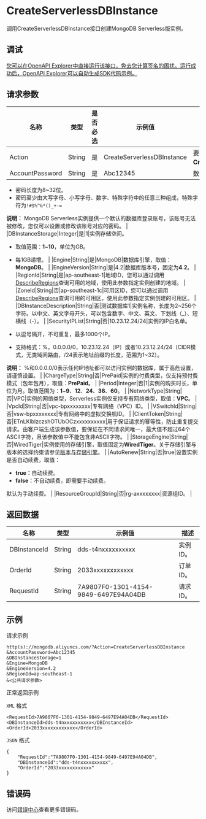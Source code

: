 # CreateServerlessDBInstance

调用CreateServerlessDBInstance接口创建MongoDB Serverless版实例。

## 调试

[您可以在OpenAPI Explorer中直接运行该接口，免去您计算签名的困扰。运行成功后，OpenAPI Explorer可以自动生成SDK代码示例。](https://api.aliyun.com/#product=Dds&api=CreateServerlessDBInstance&type=RPC&version=2015-12-01)

## 请求参数

|名称|类型|是否必选|示例值|描述|
|--|--|----|---|--|
|Action|String|是|CreateServerlessDBInstance|要执行的操作，取值：**CreateServerlessDBInstance**。 |
|AccountPassword|String|是|Abc12345|数据库登录账号对应的密码。

 -   密码长度为8~32位。
-   密码至少由大写字母、小写字母、数字、特殊字符中的任意三种组成，特殊字符为`!#$%^&*()_+-=`

**说明：** MongoDB Serverless实例提供一个默认的数据库登录账号，该账号无法被修改，您仅可以设置或修改该账号对应的密码。 |
|DBInstanceStorage|Integer|是|1|实例存储空间。

 -   取值范围：**1**~**10**，单位为GB。
-   每1GB递增。 |
|Engine|String|是|MongoDB|数据库引擎，取值：**MongoDB**。 |
|EngineVersion|String|是|4.2|数据库版本号，固定为**4.2**。 |
|RegionId|String|是|ap-southeast-1|地域ID，您可以通过调用[DescribeRegions](~~61933~~)查询可用的地域，使用此参数指定实例创建的地域。 |
|ZoneId|String|否|ap-southeast-1c|可用区ID，您可以通过调用[DescribeRegions](~~61933~~)查询可用的可用区，使用此参数指定实例创建的可用区。 |
|DBInstanceDescription|String|否|测试数据库1|实例名称，长度为2~256个字符。以中文、英文字母开头，可以包含数字、中文、英文、下划线（\_）、短横线（-）。 |
|SecurityIPList|String|否|10.23.12.24/24|实例的IP白名单。

 -   以逗号隔开，不可重复，最多1000个IP。
-   支持格式：%，0.0.0.0/0，10.23.12.24（IP）或者10.23.12.24/24（CIDR模式，无类域间路由，/24表示地址前缀的长度，范围为1~32）。

**说明：** %和0.0.0.0/0表示任何IP地址都可以访问实例的数据库，属于高危设置，请谨慎设置。 |
|ChargeType|String|否|PrePaid|实例的付费类型，仅支持预付费模式（包年包月），取值：**PrePaid**。 |
|Period|Integer|否|1|实例的购买时长，单位为月。取值范围为：**1**~**9**、**12**、**24**、**36**、**60**。 |
|NetworkType|String|否|VPC|实例的网络类型，Serverless实例仅支持专有网络类型，取值：**VPC**。 |
|VpcId|String|否|vpc-bpxxxxxxxx|专有网络（VPC）ID。 |
|VSwitchId|String|否|vsw-bpxxxxxxxx|专有网络中的虚拟交换机ID。 |
|ClientToken|String|否|ETnLKlblzczshOTUbOCzxxxxxxxxxx|用于保证请求的幂等性，防止重复提交请求。由客户端生成该参数值，要保证在不同请求间唯一，最大值不超过64个ASCII字符，且该参数值中不能包含非ASCII字符。 |
|StorageEngine|String|否|WiredTiger|实例使用的存储引擎，取值固定为**WiredTiger**。关于存储引擎与版本的选择约束请参见[版本与存储引擎](~~61906~~)。 |
|AutoRenew|String|否|true|设置实例是否自动续费，取值：

 -   **true**：自动续费。
-   **false**：不自动续费，即需要手动续费。

默认为手动续费。 |
|ResourceGroupId|String|否|rg-axxxxxxxx|资源组ID。 |

## 返回数据

|名称|类型|示例值|描述|
|--|--|---|--|
|DBInstanceId|String|dds-t4nxxxxxxxxxx|实例ID。 |
|OrderId|String|2033xxxxxxxxxxxx|订单ID。 |
|RequestId|String|7A9807F0-1301-4154-9849-6497E94A04DB|请求ID。 |

## 示例

请求示例

```
http(s)://mongodb.aliyuncs.com/?Action=CreateServerlessDBInstance
&AccountPassword=Abc12345
&DBInstanceStorage=1
&Engine=MongoDB
&EngineVersion=4.2
&RegionId=ap-southeast-1
&<公共请求参数>
```

正常返回示例

`XML` 格式

```
<RequestId>7A9807F0-1301-4154-9849-6497E94A04DB</RequestId>
<DBInstanceId>dds-t4nxxxxxxxxxx</DBInstanceId>
<OrderId>2033xxxxxxxxxxxx</OrderId>
```

`JSON` 格式

```
{
    "RequestId":"7A9807F0-1301-4154-9849-6497E94A04DB",
    "DBInstanceId":"dds-t4nxxxxxxxxxx",
    "OrderId":"2033xxxxxxxxxxxx"
}
```

## 错误码

访问[错误中心](https://error-center.alibabacloud.com/status/product/Dds)查看更多错误码。

